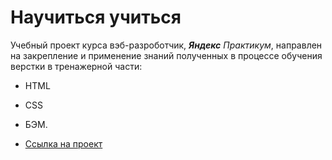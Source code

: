 # Научиться учиться

Учебный проект курса вэб-разроботчик, **_Яндекс_** _Практикум_, направлен на закрепление и применение знаний полученных в процессе обучения верстки в тренажерной части:

- HTML
- CSS
- БЭМ.

- [Ссылка на проект](https://vasiatca.github.io/how-to-learn/)
